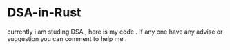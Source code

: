 # DSA-in-Rust
currently i am studing DSA , here is my code .
If any one have any advise or suggestion you can comment to help me .
